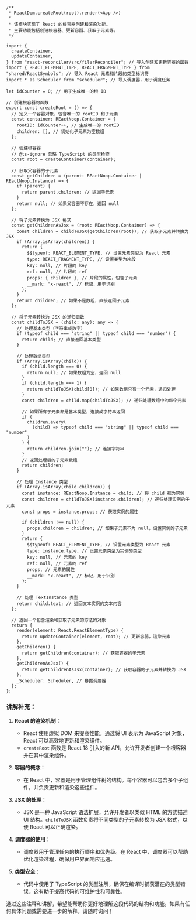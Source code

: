 ```tsx
/**
 * ReactDom.createRoot(root).render(<App />)
 *
 * 该模块实现了 React 的根容器创建和渲染功能。
 * 主要功能包括创建根容器、更新容器、获取子元素等。
 */

import {
  createContainer,
  updateContainer,
} from "react-reconciler/src/filerReconciler"; // 导入创建和更新容器的函数
import { REACT_ELEMENT_TYPE, REACT_FRAGMENT_TYPE } from "shared/ReactSymbols"; // 导入 React 元素和片段的类型标识符
import * as Scheduler from "scheduler"; // 导入调度器，用于调度任务

let idCounter = 0; // 用于生成唯一的根 ID

// 创建根容器的函数
export const createRoot = () => {
  // 定义一个容器对象，包含唯一的 rootID 和子元素
  const container: REactNoop.Container = {
    rootID: idCounter++, // 生成唯一的 rootID
    children: [], // 初始化子元素为空数组
  };

  // 创建根容器
  // @ts-ignore 忽略 TypeScript 的类型检查
  const root = createContainer(container);

  // 获取父容器的子元素
  const getChildren = (parent: REactNoop.Container | REactNoop.Instance) => {
    if (parent) {
      return parent.children; // 返回子元素
    }
    return null; // 如果父容器不存在，返回 null
  };

  // 将子元素转换为 JSX 格式
  const getChildrenAsJsx = (root: REactNoop.Container) => {
    const children = childToJSX(getChildren(root)); // 获取子元素并转换为 JSX
    if (Array.isArray(children)) {
      return {
        $$typeof: REACT_ELEMENT_TYPE, // 设置元素类型为 React 元素
        type: REACT_FRAGMENT_TYPE, // 设置类型为片段
        key: null, // 片段的 key
        ref: null, // 片段的 ref
        props: { children }, // 片段的属性，包含子元素
        __mark: "x-react", // 标记，用于识别
      };
    }
    return children; // 如果不是数组，直接返回子元素
  };

  // 将子元素转换为 JSX 的递归函数
  const childToJSX = (child: any): any => {
    // 处理基本类型（字符串或数字）
    if (typeof child === "string" || typeof child === "number") {
      return child; // 直接返回基本类型
    }

    // 处理数组类型
    if (Array.isArray(child)) {
      if (child.length === 0) {
        return null; // 如果数组为空，返回 null
      }
      if (child.length === 1) {
        return childToJSX(child[0]); // 如果数组只有一个元素，递归处理
      }
      const children = child.map(childToJSX); // 递归处理数组中的每个元素

      // 如果所有子元素都是基本类型，连接成字符串返回
      if (
        children.every(
          (child) => typeof child === "string" || typeof child === "number"
        )
      ) {
        return children.join(""); // 连接字符串
      }
      // 返回处理后的子元素数组
      return children;
    }

    // 处理 Instance 类型
    if (Array.isArray(child.children)) {
      const instance: REactNoop.Instance = child; // 将 child 视为实例
      const children = childToJSX(instance.children); // 递归处理实例的子元素
      const props = instance.props; // 获取实例的属性

      if (children !== null) {
        props.children = children; // 如果子元素不为 null，设置实例的子元素
      }
      return {
        $$typeof: REACT_ELEMENT_TYPE, // 设置元素类型为 React 元素
        type: instance.type, // 设置元素类型为实例的类型
        key: null, // 元素的 key
        ref: null, // 元素的 ref
        props, // 元素的属性
        __mark: "x-react", // 标记，用于识别
      };
    }

    // 处理 TextInstance 类型
    return child.text; // 返回文本实例的文本内容
  };

  // 返回一个包含渲染和获取子元素的方法的对象
  return {
    render(element: React.ReactElementType) {
      return updateContainer(element, root); // 更新容器，渲染元素
    },
    getChildren() {
      return getChildren(container); // 获取容器的子元素
    },
    getChildrenAsJsx() {
      return getChildrenAsJsx(container); // 获取容器的子元素并转换为 JSX
    },
    _Scheduler: Scheduler, // 暴露调度器
  };
};
```

### 讲解补充：

1. **React 的渲染机制**：

   - React 使用虚拟 DOM 来提高性能。通过将 UI 表示为 JavaScript 对象，React 可以高效地更新和渲染组件。
   - `createRoot` 函数是 React 18 引入的新 API，允许开发者创建一个根容器并在其中渲染组件。

2. **容器的概念**：

   - 在 React 中，容器是用于管理组件树的结构。每个容器可以包含多个子组件，并负责更新和渲染这些组件。

3. **JSX 的处理**：

   - JSX 是一种 JavaScript 语法扩展，允许开发者以类似 HTML 的方式描述 UI 结构。`childToJSX` 函数负责将不同类型的子元素转换为 JSX 格式，以便 React 可以正确渲染。

4. **调度器的使用**：

   - 调度器用于管理任务的执行顺序和优先级。在 React 中，调度器可以帮助优化渲染过程，确保用户界面响应迅速。

5. **类型安全**：
   - 代码中使用了 TypeScript 的类型注解，确保在编译时捕获潜在的类型错误。这有助于提高代码的可维护性和可靠性。

通过这些注释和讲解，希望能帮助你更好地理解这段代码的结构和功能。如果有任何具体问题或需要进一步的解释，请随时询问！

